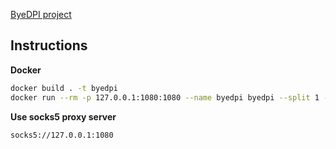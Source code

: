 [ByeDPI project](https://github.com/hufrea/byedpi)

## Instructions

**Docker**

```bash
docker build . -t byedpi
docker run --rm -p 127.0.0.1:1080:1080 --name byedpi byedpi --split 1 --oob 1 --fake 1 --ttl 1 -A torst --tlsrec 1+sni --debug 1 --auto=none
```

**Use socks5 proxy server**

```
socks5://127.0.0.1:1080
```
